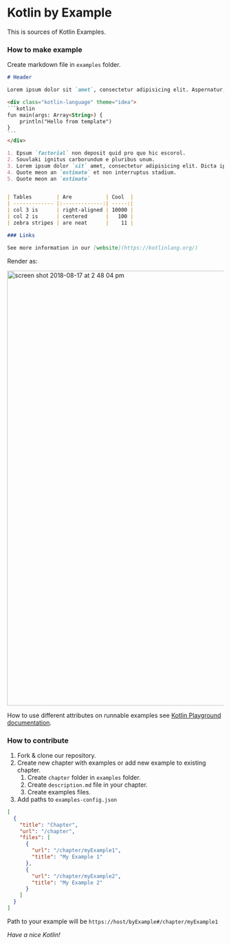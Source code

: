 # Kotlin by Example

This is sources of Kotlin Examples.

### How to make example

Create markdown file in `examples` folder.

```md
# Header

Lorem ipsum dolor sit `amet`, consectetur adipisicing elit. Aspernatur, molestias, velit?

<div class="kotlin-language" theme="idea">
`​`​`kotlin
fun main(args: Array<String>) {
    println("Hello from template")
}
`​`​`
</div>

1. Epsum `factorial` non deposit quid pro quo hic escorol.
2. Souvlaki ignitus carborundum e pluribus unum.
3. Lorem ipsum dolor `sit` amet, consectetur adipisicing elit. Dicta ipsa ipsam odio officiis repellat suscipit unde vel voluptatibus. Dolorum esse eum fugit nihil provident quae quaerat quidem reiciendis, repudiandae ullam.
4. Quote meon an `estimate` et non interruptus stadium.
5. Quote meon an `estimate`


| Tables        | Are           | Cool  |
| ------------- |:-------------:| -----:|
| col 3 is      | right-aligned | 10000 |
| col 2 is      | centered      |   100 |
| zebra stripes | are neat      |    11 |

### Links

See more information in our [website](https://kotlinlang.org/)
``` 
Render as:

<img width="1009" alt="screen shot 2018-08-17 at 2 48 04 pm" src="https://user-images.githubusercontent.com/10503748/44264811-a973cf00-a22c-11e8-9c3c-d0d85203d1a3.png">

How to use different attributes on runnable examples see [Kotlin Playground documentation](https://github.com/JetBrains/kotlin-playground/blob/master/README.md).

### How to contribute

1. Fork & clone our repository.
2. Create new chapter with examples or add new example to existing chapter.
    1. Create `chapter` folder in `examples` folder.
    2. Create `description.md` file in your chapter.
    3. Create examples files.
3. Add paths to `examples-config.json`

```json
[
  {
    "title": "Chapter",
    "url": "/chapter",
    "files": [
      {
        "url": "/chapter/myExample1",
        "title": "My Example 1"
      },
      {
        "url": "/chapter/myExample2",
        "title": "My Example 2"
      }
    ]
  }
]

```

Path to your example will be `https://host/byExample#/chapter/myExample1`


*Have a nice Kotlin!*
